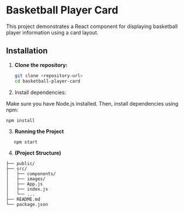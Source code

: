 # Basketball Player Card

This project demonstrates a React component for displaying basketball player information using a card layout.

## Installation

1. **Clone the repository:**

   ```bash
   git clone <repository-url>
   cd basketball-player-card

2. Install dependencies:
   
Make sure you have Node.js installed. Then, install dependencies using npm:

```bash
npm install
```
3. **Running the Project**
```
   npm start
```
4. **(Project Structure)**
 ```
├── public/           
├── src/             
│   ├── components/   
│   ├── images/       
│   ├── App.js        
│   ├── index.js      
│   └── ...          
├── README.md         
└── package.json      
```
